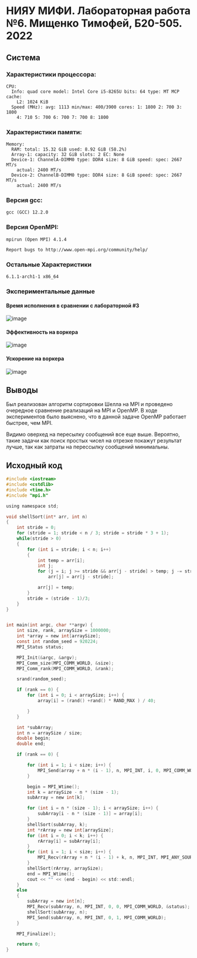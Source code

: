 # НИЯУ МИФИ. Лабораторная работа №6. Мищенко Тимофей, Б20-505. 2022

## Система

### Характеристики процессора:
```
CPU:
  Info: quad core model: Intel Core i5-8265U bits: 64 type: MT MCP cache:
    L2: 1024 KiB
  Speed (MHz): avg: 1113 min/max: 400/3900 cores: 1: 1800 2: 700 3: 1800
    4: 710 5: 700 6: 700 7: 700 8: 1800
```

### Характеристики памяти:
```
Memory:
  RAM: total: 15.32 GiB used: 8.92 GiB (58.2%)
  Array-1: capacity: 32 GiB slots: 2 EC: None
  Device-1: ChannelA-DIMM0 type: DDR4 size: 8 GiB speed: spec: 2667 MT/s
    actual: 2400 MT/s
  Device-2: ChannelB-DIMM0 type: DDR4 size: 8 GiB speed: spec: 2667 MT/s
    actual: 2400 MT/s
```

### Версия gcc:
```
gcc (GCC) 12.2.0
```

### Версия OpenMPI:
```
mpirun (Open MPI) 4.1.4

Report bugs to http://www.open-mpi.org/community/help/
```

### Остальные Характеристики
```
6.1.1-arch1-1 x86_64
```

### Экспериментальные данные

#### Время исполнения в сравнении с лабораторной #3

![image](graphs/speed.png)

#### Эффективность на воркера

![image](graphs/acceleration.png)

#### Ускорение на воркера

![image](graphs/efficiency.png)

## Выводы

Был реализован алгоритм сортировки Шелла на MPI и проведено очередное сравнение реализаций на MPI и OpenMP. В ходе экспериментов было выяснено, что в данной задаче OpenMP работает быстрее, чем MPI.

Видимо оверхед на пересылку сообщений все еще выше. Вероятно, такие задачи как поиск простых чисел на отрезке покажут результат лучше, так как затраты на перессылку сообщений минимальны. 

## Исходный код

```c 
#include <iostream>
#include <cstdlib>
#include <time.h>
#include "mpi.h"

using namespace std;

void shellSort(int* arr, int n)
{
    int stride = 0;
    for (stride = 1; stride < n / 3; stride = stride * 3 + 1);
    while(stride > 0)
    {
        for (int i = stride; i < n; i++)
        {
            int temp = arr[i];
            int j;
            for (j = i; j >= stride && arr[j - stride] > temp; j -= stride)
                arr[j] = arr[j - stride];

            arr[j] = temp;
        }
        stride = (stride - 1)/3;
    }
}


int main(int argc, char **argv) {
    int size, rank, arraySize = 1000000;
    int *array = new int[arraySize];
    const int random_seed = 920224;
    MPI_Status status;

    MPI_Init(&argc, &argv);
    MPI_Comm_size(MPI_COMM_WORLD, &size);
    MPI_Comm_rank(MPI_COMM_WORLD, &rank);

    srand(random_seed);

    if (rank == 0) {
        for (int i = 0; i < arraySize; i++) {
            array[i] = (rand() +rand() * RAND_MAX ) / 40;

        }
    }

    int *subArray;
    int n = arraySize / size;
    double begin;
    double end;

    if (rank == 0) {

        for (int i = 1; i < size; i++) {
            MPI_Send(array + n * (i - 1), n, MPI_INT, i, 0, MPI_COMM_WORLD);
        }

        begin = MPI_Wtime();
        int k = arraySize - n * (size - 1);
        subArray = new int[k];

        for (int i = n * (size - 1); i < arraySize; i++) {
            subArray[i - n * (size - 1)] = array[i];
        }
        shellSort(subArray, k);
        int *rArray = new int[arraySize];
        for (int i = 0; i < k; i++) {
            rArray[i] = subArray[i];
        }
        for (int i = 1; i < size; i++) {
            MPI_Recv(rArray + n * (i - 1) + k, n, MPI_INT, MPI_ANY_SOURCE, 1, MPI_COMM_WORLD, &status);
        }
        shellSort(rArray, arraySize);
        end = MPI_Wtime();
        cout << "" << (end - begin) << std::endl;
    }
    else
    {
        subArray = new int[n];
        MPI_Recv(subArray, n, MPI_INT, 0, 0, MPI_COMM_WORLD, &status);
        shellSort(subArray, n);
        MPI_Send(subArray, n, MPI_INT, 0, 1, MPI_COMM_WORLD);
    }

    MPI_Finalize();

    return 0;
}
```

